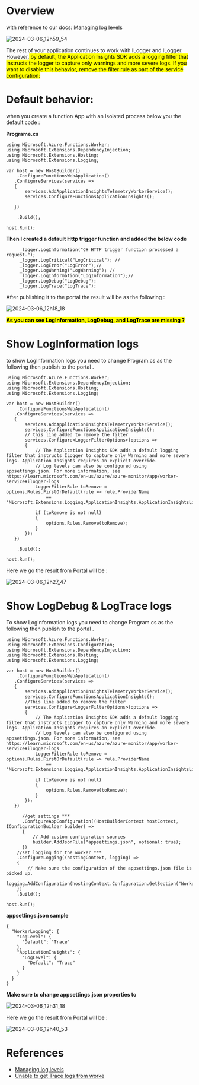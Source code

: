 # Overview 
with reference to our docs: [Managing log levels
](https://learn.microsoft.com/en-us/azure/azure-functions/dotnet-isolated-process-guide?tabs=linux#managing-log-levels)


![2024-03-06_12h59_54](https://github.com/Aghyad85/DotNetisolatedmissinglogs/assets/54501053/096d1e72-2d89-4272-9a73-a9e9ecec2d66)

The rest of your application continues to work with ILogger and ILogger<T>. However,<mark> by default, the Application Insights SDK adds a logging filter that instructs the logger to capture only warnings and more severe logs. If you want to disable this behavior, remove the filter rule as part of the service configuration:</mark>

# Default behavior: 

when you create a function App with an Isolated process below you the default code : 

**Programe.cs**
```
using Microsoft.Azure.Functions.Worker;
using Microsoft.Extensions.DependencyInjection;
using Microsoft.Extensions.Hosting;
using Microsoft.Extensions.Logging;

var host = new HostBuilder()
    .ConfigureFunctionsWebApplication()
   .ConfigureServices(services =>
   {
       services.AddApplicationInsightsTelemetryWorkerService();
       services.ConfigureFunctionsApplicationInsights();
   
   })

    .Build();

host.Run();
```

**Then I created a default Http trigger function and added the below code** 


```
     _logger.LogInformation("C# HTTP trigger function processed a request.");
     _logger.LogCritical("LogCritical"); // 
     _logger.LogError("LogError");//
     _logger.LogWarning("LogWarning"); //
     _logger.LogInformation("LogInformation");//
     _logger.LogDebug("LogDebug");
     _logger.LogTrace("LogTrace");
```

After publishing it to the portal the result will be as the following :

![2024-03-06_12h18_18](https://github.com/Aghyad85/DotNetisolatedmissinglogs/assets/54501053/e193829c-742c-42b3-9a7e-90c00335d322)


 <mark> **As you can see LogInformation, LogDebug, and LogTrace are missing ?** </mark>


# Show LogInformation logs 
to show LogInformation logs you need to change Program.cs as the following then publish to the portal .


```
using Microsoft.Azure.Functions.Worker;
using Microsoft.Extensions.DependencyInjection;
using Microsoft.Extensions.Hosting;
using Microsoft.Extensions.Logging;

var host = new HostBuilder()
    .ConfigureFunctionsWebApplication()
   .ConfigureServices(services =>
   {
       services.AddApplicationInsightsTelemetryWorkerService();
       services.ConfigureFunctionsApplicationInsights();
       // this line added to remove the filter 
       services.Configure<LoggerFilterOptions>(options =>
       {
           // The Application Insights SDK adds a default logging filter that instructs ILogger to capture only Warning and more severe logs. Application Insights requires an explicit override.
           // Log levels can also be configured using appsettings.json. For more information, see https://learn.microsoft.com/en-us/azure/azure-monitor/app/worker-service#ilogger-logs
           LoggerFilterRule toRemove = options.Rules.FirstOrDefault(rule => rule.ProviderName
               == "Microsoft.Extensions.Logging.ApplicationInsights.ApplicationInsightsLoggerProvider");

           if (toRemove is not null)
           {
               options.Rules.Remove(toRemove);
           }
       });
   })

    .Build();

host.Run();
```

Here we go the result from Portal will be :

![2024-03-06_12h27_47](https://github.com/Aghyad85/DotNetisolatedmissinglogs/assets/54501053/a1497815-86e3-456f-bc5a-cd4515057122)


# Show LogDebug & LogTrace logs 
To show LogInformation logs you need to change Program.cs as the following then publish to the portal .


```
using Microsoft.Azure.Functions.Worker;
using Microsoft.Extensions.Configuration;
using Microsoft.Extensions.DependencyInjection;
using Microsoft.Extensions.Hosting;
using Microsoft.Extensions.Logging;

var host = new HostBuilder()
    .ConfigureFunctionsWebApplication()
   .ConfigureServices(services =>
   {
       services.AddApplicationInsightsTelemetryWorkerService();
       services.ConfigureFunctionsApplicationInsights();
       //This line added to remove the filter 
       services.Configure<LoggerFilterOptions>(options =>
       {
           // The Application Insights SDK adds a default logging filter that instructs ILogger to capture only Warning and more severe logs. Application Insights requires an explicit override.
           // Log levels can also be configured using appsettings.json. For more information, see https://learn.microsoft.com/en-us/azure/azure-monitor/app/worker-service#ilogger-logs
           LoggerFilterRule toRemove = options.Rules.FirstOrDefault(rule => rule.ProviderName
               == "Microsoft.Extensions.Logging.ApplicationInsights.ApplicationInsightsLoggerProvider");

           if (toRemove is not null)
           {
               options.Rules.Remove(toRemove);
           }
       });
   })

      //get settings ***
      .ConfigureAppConfiguration((HostBuilderContext hostContext, IConfigurationBuilder builder) =>
      {
          // Add custom configuration sources
          builder.AddJsonFile("appsettings.json", optional: true);
      })
    //set logging for the worker ***
    .ConfigureLogging((hostingContext, logging) =>
    {
        // Make sure the configuration of the appsettings.json file is picked up.
        logging.AddConfiguration(hostingContext.Configuration.GetSection("WorkerLogging"));
    })
    .Build();

host.Run();
```

**appsettings.json sample** 


```
{
  "WorkerLogging": {
    "LogLevel": {
      "Default": "Trace"
    },
    "ApplicationInsights": {
      "LogLevel": {
        "Default": "Trace"
      }
    }
  }
}
```
 
**Make sure to change appsettings.json properties to** 

![2024-03-06_12h31_18](https://github.com/Aghyad85/DotNetisolatedmissinglogs/assets/54501053/59342953-2fdc-4963-884d-8159a16b552b)

Here we go the result from Portal will be :
 
![2024-03-06_12h40_53](https://github.com/Aghyad85/DotNetisolatedmissinglogs/assets/54501053/301c79b6-613f-42ad-9363-9b81c8a96599)



# References 
- [Managing log levels](https://learn.microsoft.com/en-us/azure/azure-functions/dotnet-isolated-process-guide?tabs=linux#managing-log-levels)
- [Unable to get Trace logs from worke](https://github.com/Azure/azure-functions-dotnet-worker/issues/2235)
